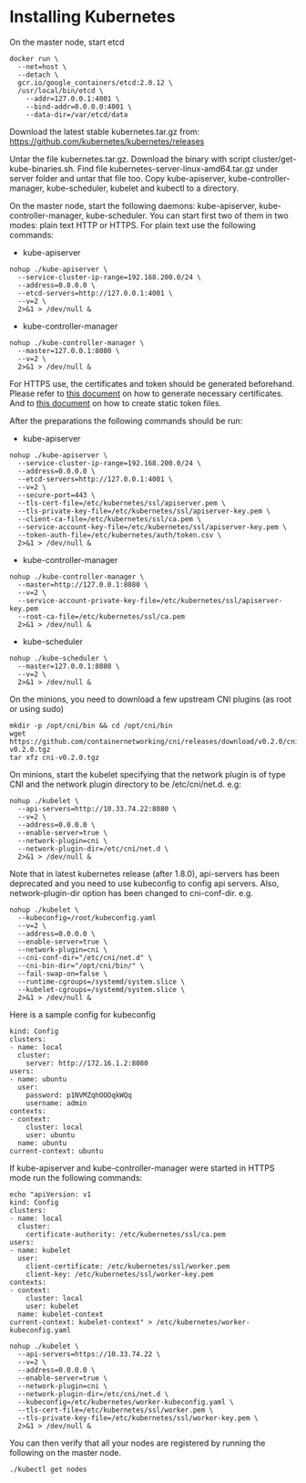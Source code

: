 Installing Kubernetes
=====================

On the master node, start etcd

```
docker run \
  --net=host \
  --detach \
  gcr.io/google_containers/etcd:2.0.12 \
  /usr/local/bin/etcd \
    --addr=127.0.0.1:4001 \
    --bind-addr=0.0.0.0:4001 \
    --data-dir=/var/etcd/data
```

Download the latest stable kubernetes.tar.gz from:
https://github.com/kubernetes/kubernetes/releases

Untar the file kubernetes.tar.gz. Download the binary with script
cluster/get-kube-binaries.sh. Find file kubernetes-server-linux-amd64.tar.gz
under server folder and untar that file too.  Copy kube-apiserver,
kube-controller-manager, kube-scheduler, kubelet and kubectl to a directory.

On the master node, start the following daemons: kube-apiserver,
kube-controller-manager, kube-scheduler.  You can start first two of them in
two modes: plain text HTTP or HTTPS.  For plain text use the following
commands:

* kube-apiserver
```
nohup ./kube-apiserver \
  --service-cluster-ip-range=192.168.200.0/24 \
  --address=0.0.0.0 \
  --etcd-servers=http://127.0.0.1:4001 \
  --v=2 \
  2>&1 > /dev/null &
```

* kube-controller-manager
```
nohup ./kube-controller-manager \
  --master=127.0.0.1:8080 \
  --v=2 \
  2>&1 > /dev/null &
```

For HTTPS use, the certificates and token should be generated beforehand.
Please refer to [this
document](https://coreos.com/kubernetes/docs/latest/openssl.html) on how to
generate necessary certificates.  And to [this
document](http://kubernetes.io/docs/admin/authentication/) on how to create
static token files.

After the preparations the following commands should be run:

* kube-apiserver
```
nohup ./kube-apiserver \
  --service-cluster-ip-range=192.168.200.0/24 \
  --address=0.0.0.0 \
  --etcd-servers=http://127.0.0.1:4001 \
  --v=2 \
  --secure-port=443 \
  --tls-cert-file=/etc/kubernetes/ssl/apiserver.pem \
  --tls-private-key-file=/etc/kubernetes/ssl/apiserver-key.pem \
  --client-ca-file=/etc/kubernetes/ssl/ca.pem \
  --service-account-key-file=/etc/kubernetes/ssl/apiserver-key.pem \
  --token-auth-file=/etc/kubernetes/auth/token.csv \
  2>&1 > /dev/null &
```

* kube-controller-manager
```
nohup ./kube-controller-manager \
  --master=http://127.0.0.1:8080 \
  --v=2 \
  --service-account-private-key-file=/etc/kubernetes/ssl/apiserver-key.pem
  --root-ca-file=/etc/kubernetes/ssl/ca.pem
  2>&1 > /dev/null &
```

* kube-scheduler
```
nohup ./kube-scheduler \
  --master=127.0.0.1:8080 \
  --v=2 \
  2>&1 > /dev/null &
```

On the minions, you need to download a few upstream CNI plugins (as root or
using sudo)

```
mkdir -p /opt/cni/bin && cd /opt/cni/bin
wget https://github.com/containernetworking/cni/releases/download/v0.2.0/cni-v0.2.0.tgz
tar xfz cni-v0.2.0.tgz
```

On minions, start the kubelet specifying that the network plugin is of type
CNI and the network plugin directory to be /etc/cni/net.d. e.g:

```
nohup ./kubelet \
  --api-servers=http://10.33.74.22:8080 \
  --v=2 \
  --address=0.0.0.0 \
  --enable-server=true \
  --network-plugin=cni \
  --network-plugin-dir=/etc/cni/net.d \
  2>&1 > /dev/null &
```

Note that in latest kubernetes release (after 1.8.0), api-servers has been
deprecated and you need to use kubeconfig to config api servers. Also,
network-plugin-dir option has been changed to cni-conf-dir. e.g.
```
nohup ./kubelet \
  --kubeconfig=/root/kubeconfig.yaml
  --v=2 \
  --address=0.0.0.0 \
  --enable-server=true \
  --network-plugin=cni \
  --cni-conf-dir="/etc/cni/net.d" \
  --cni-bin-dir="/opt/cni/bin/" \
  --fail-swap-on=false \
  --runtime-cgroups=/systemd/system.slice \
  --kubelet-cgroups=/systemd/system.slice \
  2>&1 > /dev/null &
```

Here is a sample config for kubeconfig
```
kind: Config
clusters:
- name: local
  cluster:
    server: http://172.16.1.2:8080
users:
- name: ubuntu
  user:
    password: p1NVMZqhOOOqkWQq
    username: admin
contexts:
- context:
    cluster: local
    user: ubuntu
  name: ubuntu
current-context: ubuntu
```

If kube-apiserver and kube-controller-manager were started in HTTPS mode run
the following commands:
```
echo "apiVersion: v1
kind: Config
clusters:
- name: local
  cluster:
    certificate-authority: /etc/kubernetes/ssl/ca.pem
users:
- name: kubelet
  user:
    client-certificate: /etc/kubernetes/ssl/worker.pem
    client-key: /etc/kubernetes/ssl/worker-key.pem
contexts:
- context:
    cluster: local
    user: kubelet
  name: kubelet-context
current-context: kubelet-context" > /etc/kubernetes/worker-kubeconfig.yaml

nohup ./kubelet \
  --api-servers=https://10.33.74.22 \
  --v=2 \
  --address=0.0.0.0 \
  --enable-server=true \
  --network-plugin=cni \
  --network-plugin-dir=/etc/cni/net.d \
  --kubeconfig=/etc/kubernetes/worker-kubeconfig.yaml \
  --tls-cert-file=/etc/kubernetes/ssl/worker.pem \
  --tls-private-key-file=/etc/kubernetes/ssl/worker-key.pem \
  2>&1 > /dev/null &
```

You can then verify that all your nodes are registered by running the
following on the master node.

```
./kubectl get nodes
```
